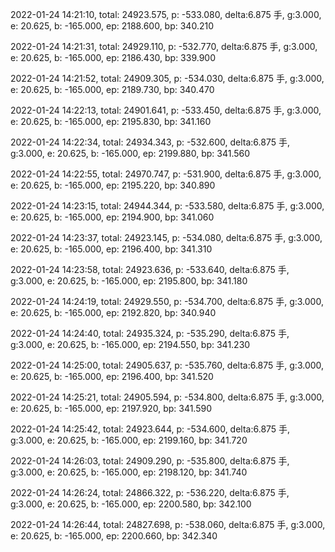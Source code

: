 2022-01-24 14:21:10, total: 24923.575, p: -533.080, delta:6.875 手, g:3.000, e: 20.625, b: -165.000, ep: 2188.600, bp: 340.210

2022-01-24 14:21:31, total: 24929.110, p: -532.770, delta:6.875 手, g:3.000, e: 20.625, b: -165.000, ep: 2186.430, bp: 339.900

2022-01-24 14:21:52, total: 24909.305, p: -534.030, delta:6.875 手, g:3.000, e: 20.625, b: -165.000, ep: 2189.730, bp: 340.470

2022-01-24 14:22:13, total: 24901.641, p: -533.450, delta:6.875 手, g:3.000, e: 20.625, b: -165.000, ep: 2195.830, bp: 341.160

2022-01-24 14:22:34, total: 24934.343, p: -532.600, delta:6.875 手, g:3.000, e: 20.625, b: -165.000, ep: 2199.880, bp: 341.560

2022-01-24 14:22:55, total: 24970.747, p: -531.900, delta:6.875 手, g:3.000, e: 20.625, b: -165.000, ep: 2195.220, bp: 340.890

2022-01-24 14:23:15, total: 24944.344, p: -533.580, delta:6.875 手, g:3.000, e: 20.625, b: -165.000, ep: 2194.900, bp: 341.060

2022-01-24 14:23:37, total: 24923.145, p: -534.080, delta:6.875 手, g:3.000, e: 20.625, b: -165.000, ep: 2196.400, bp: 341.310

2022-01-24 14:23:58, total: 24923.636, p: -533.640, delta:6.875 手, g:3.000, e: 20.625, b: -165.000, ep: 2195.800, bp: 341.180

2022-01-24 14:24:19, total: 24929.550, p: -534.700, delta:6.875 手, g:3.000, e: 20.625, b: -165.000, ep: 2192.820, bp: 340.940

2022-01-24 14:24:40, total: 24935.324, p: -535.290, delta:6.875 手, g:3.000, e: 20.625, b: -165.000, ep: 2194.550, bp: 341.230

2022-01-24 14:25:00, total: 24905.637, p: -535.760, delta:6.875 手, g:3.000, e: 20.625, b: -165.000, ep: 2196.400, bp: 341.520

2022-01-24 14:25:21, total: 24905.594, p: -534.800, delta:6.875 手, g:3.000, e: 20.625, b: -165.000, ep: 2197.920, bp: 341.590

2022-01-24 14:25:42, total: 24923.644, p: -534.600, delta:6.875 手, g:3.000, e: 20.625, b: -165.000, ep: 2199.160, bp: 341.720

2022-01-24 14:26:03, total: 24909.290, p: -535.800, delta:6.875 手, g:3.000, e: 20.625, b: -165.000, ep: 2198.120, bp: 341.740

2022-01-24 14:26:24, total: 24866.322, p: -536.220, delta:6.875 手, g:3.000, e: 20.625, b: -165.000, ep: 2200.580, bp: 342.100

2022-01-24 14:26:44, total: 24827.698, p: -538.060, delta:6.875 手, g:3.000, e: 20.625, b: -165.000, ep: 2200.660, bp: 342.340